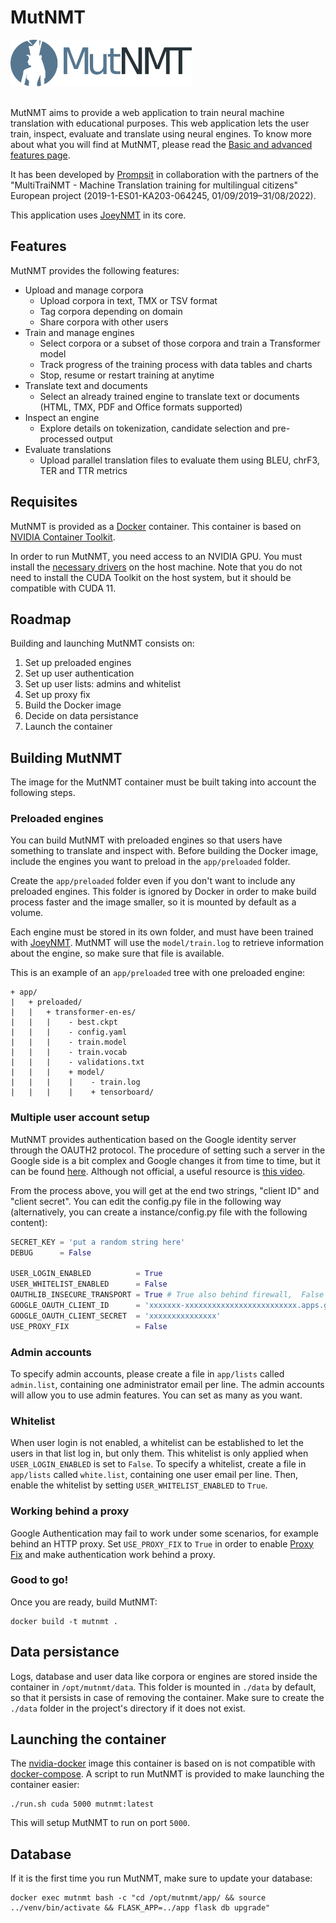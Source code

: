 # MutNMT

<img alt="MutNMT Logo" src="app/static/img/logo.png" style="margin-bottom: 1rem;" height="75" />

MutNMT aims to provide a web application to train neural machine translation with educational purposes. This web application lets the user train, inspect, evaluate and translate using neural engines. To know more about what you will find at MutNMT, please read the [Basic and advanced features page](https://github.com/Prompsit/mutnmt/wiki/MutNMT:-Basic-and-advanced-features).

It has been developed by [Prompsit](https://github.com/Prompsit) in collaboration with the partners of the "MultiTraiNMT - Machine Translation training for multilingual citizens" European project (2019-1-ES01-KA203-064245, 01/09/2019–31/08/2022).

This application uses [JoeyNMT](https://github.com/joeynmt/joeynmt) in its core.


## Features

MutNMT provides the following features:

* Upload and manage corpora
    * Upload corpora in text, TMX or TSV format
    * Tag corpora depending on domain
    * Share corpora with other users
* Train and manage engines
    * Select corpora or a subset of those corpora and train a Transformer model
    * Track progress of the training process with data tables and charts
    * Stop, resume or restart training at anytime
* Translate text and documents
    * Select an already trained engine to translate text or documents (HTML, TMX, PDF and Office formats supported)
* Inspect an engine
    * Explore details on tokenization, candidate selection and pre-processed output
* Evaluate translations
    * Upload parallel translation files to evaluate them using BLEU, chrF3, TER and TTR metrics

## Requisites

MutNMT is provided as a [Docker](https://www.docker.com/) container. This container is based on [NVIDIA Container Toolkit](https://github.com/NVIDIA/nvidia-docker).

In order to run MutNMT, you need access to an NVIDIA GPU. You must install the [necessary drivers](https://github.com/NVIDIA/nvidia-docker/wiki/Frequently-Asked-Questions#how-do-i-install-the-nvidia-driver) on the host machine. Note that you do not need to install the CUDA Toolkit on the host system, but it should be compatible with CUDA 11.

## Roadmap

Building and launching MutNMT consists on:

1. Set up preloaded engines
2. Set up user authentication
3. Set up user lists: admins and whitelist
4. Set up proxy fix
5. Build the Docker image
6. Decide on data persistance
7. Launch the container

## Building MutNMT

The image for the MutNMT container must be built taking into account the following steps.

### Preloaded engines

You can build MutNMT with preloaded engines so that users have something to translate and inspect with. Before building the Docker image, include the engines you want to preload in the `app/preloaded` folder.

Create the `app/preloaded` folder even if you don't want to include any preloaded engines. This folder is ignored by Docker in order to make build process faster and the image smaller, so it is mounted by default as a volume.

Each engine must be stored in its own folder, and must have been trained with [JoeyNMT](https://github.com/joeynmt/joeynmt).
MutNMT will use the `model/train.log` to retrieve information about the engine, so make sure that file is available.

This is an example of an `app/preloaded` tree with one preloaded engine:

```
+ app/
|   + preloaded/
|   |   + transformer-en-es/
|   |   |    - best.ckpt
|   |   |    - config.yaml
|   |   |    - train.model
|   |   |    - train.vocab
|   |   |    - validations.txt
|   |   |    + model/
|   |   |    |    - train.log
|   |   |    |    + tensorboard/
```

### Multiple user account setup

MutNMT provides authentication based on the Google identity server through the OAUTH2 protocol. The procedure of setting such a server in the Google side is a bit complex and Google changes it from time to time, but it can be found [here](https://developers.google.com/identity/protocols/OAuth2UserAgent). Although not official, a useful resource is [this video](https://www.youtube.com/watch?v=A_5zc3DYZfs).

From the process above, you will get at the end two strings, "client ID" and "client secret". You can edit the config.py file in the following way (alternatively, you can create a instance/config.py file with the following content):

```python
SECRET_KEY = 'put a random string here'
DEBUG      = False

USER_LOGIN_ENABLED          = True
USER_WHITELIST_ENABLED      = False
OAUTHLIB_INSECURE_TRANSPORT = True # True also behind firewall,  False -> require HTTPS
GOOGLE_OAUTH_CLIENT_ID      = 'xxxxxxx-xxxxxxxxxxxxxxxxxxxxxxxxx.apps.googleusercontent.com'
GOOGLE_OAUTH_CLIENT_SECRET  = 'xxxxxxxxxxxxxxx'
USE_PROXY_FIX               = False
```

### Admin accounts

To specify admin accounts, please create a file in `app/lists` called `admin.list`, containing one administrator email per line. The admin accounts will allow you to use admin features. You can set as many as you want.

### Whitelist

When user login is not enabled, a whitelist can be established to let the users in that list log in, but only them. This whitelist is only applied when `USER_LOGIN_ENABLED` is set to `False`. To specify a whitelist, create a file in `app/lists` called `white.list`, containing one user email per line. Then, enable the whitelist by setting `USER_WHITELIST_ENABLED` to `True`.

### Working behind a proxy

Google Authentication may fail to work under some scenarios, for example behind an HTTP proxy. Set `USE_PROXY_FIX` to `True` in order to enable [Proxy Fix](https://werkzeug.palletsprojects.com/en/1.0.x/middleware/proxy_fix/) and make authentication work behind a proxy.

### Good to go!

Once you are ready, build MutNMT:

```
docker build -t mutnmt .
```

## Data persistance

Logs, database and user data like corpora or engines are stored inside the container in `/opt/mutnmt/data`. This folder is mounted in `./data` by default, so that it persists in case of removing the container. Make sure to create the `./data` folder in the project's directory if it does not exist.

## Launching the container

The [nvidia-docker](https://github.com/NVIDIA/nvidia-docker) image this container is based on is not compatible with [docker-compose](https://docs.docker.com/compose/). A script to run MutNMT is provided to make launching the container easier:

```
./run.sh cuda 5000 mutnmt:latest
```

This will setup MutNMT to run on port `5000`.

## Database

If it is the first time you run MutNMT, make sure to update your database:

```
docker exec mutnmt bash -c "cd /opt/mutnmt/app/ && source ../venv/bin/activate && FLASK_APP=../app flask db upgrade"
```
